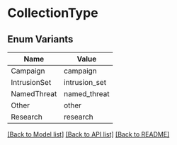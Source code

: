 # CollectionType

## Enum Variants

| Name | Value |
|---- | -----|
| Campaign | campaign |
| IntrusionSet | intrusion_set |
| NamedThreat | named_threat |
| Other | other |
| Research | research |


[[Back to Model list]](../README.md#documentation-for-models) [[Back to API list]](../README.md#documentation-for-api-endpoints) [[Back to README]](../README.md)


